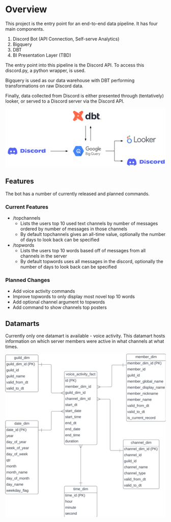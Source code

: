 # Overview

This project is the entry point for an end-to-end data pipeline. It has four main components.

1. Discord Bot (API Connection, Self-serve Analytics)
3. Bigquery
4. DBT
5. BI Presentation Layer (TBD)

The entry point into this pipeline is the Discord API. To access this discord.py, a python wrapper, is used. 

Bigquery is used as our data warehouse with DBT performing transformations on raw Discord data.

Finally, data collected from Discord is either presented through (tentatively) looker, or served to a Discord server via the Discord API.

![Pipeline Dataflow](/assets/Pipeline_Dataflow.png)

## Features

The bot has a number of currently released and planned commands.

### Current Features

+ /topchannels
    - Lists the users top 10 used text channels by number of messages ordered by number of messages in those channels
    - By default topchannels gives an all-time value, optionally the number of days to look back can be specified
+ /topwords
    - Lists the users top 10 words based off of messages from all channels in the server
    - By default topwords uses all messages in the discord, optionally the number of days to look back can be specified

### Planned Changes

+ Add voice activity commands
+ Improve topwords to only display most novel top 10 words
+ Add optional channel argument to topwords
+ Add command to show channels top posters

## Datamarts

Currently only one datamart is available - voice activity. This datamart hosts information on which server members were active in what channels at what times.

![Voice Activity ERD](/assets/Voice_Activity_ERD.png)

